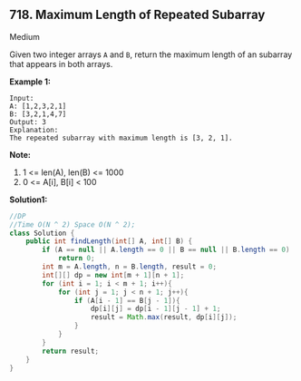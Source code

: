 ## 718. Maximum Length of Repeated Subarray

Medium

Given two integer arrays `A` and `B`, return the maximum length of an subarray that appears in both arrays.

**Example 1:**

```
Input:
A: [1,2,3,2,1]
B: [3,2,1,4,7]
Output: 3
Explanation: 
The repeated subarray with maximum length is [3, 2, 1].
```

 

**Note:**

1. 1 <= len(A), len(B) <= 1000
2. 0 <= A[i], B[i] < 100

**Solution1:**

```java
//DP
//Time O(N ^ 2) Space O(N ^ 2);
class Solution {
    public int findLength(int[] A, int[] B) {
        if (A == null || A.length == 0 || B == null || B.length == 0)
            return 0;
        int m = A.length, n = B.length, result = 0;
        int[][] dp = new int[m + 1][n + 1];
        for (int i = 1; i < m + 1; i++){
            for (int j = 1; j < n + 1; j++){
                if (A[i - 1] == B[j - 1]){
                    dp[i][j] = dp[i - 1][j - 1] + 1;
                    result = Math.max(result, dp[i][j]);
                }
            }
        }
        return result;
    }
}
```



